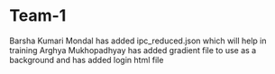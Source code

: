 # Team-1

Barsha Kumari Mondal has added ipc_reduced.json which will help in training
Arghya Mukhopadhyay has added gradient file to use as a background and has added login html file
